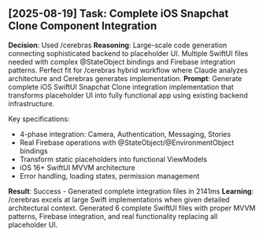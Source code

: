 ## [2025-08-19] Task: Complete iOS Snapchat Clone Component Integration

**Decision**: Used /cerebras
**Reasoning**: Large-scale code generation connecting sophisticated backend to placeholder UI. Multiple SwiftUI files needed with complex @StateObject bindings and Firebase integration patterns. Perfect fit for /cerebras hybrid workflow where Claude analyzes architecture and Cerebras generates implementation.
**Prompt**: Generate complete iOS SwiftUI Snapchat Clone integration implementation that transforms placeholder UI into fully functional app using existing backend infrastructure.

Key specifications:
- 4-phase integration: Camera, Authentication, Messaging, Stories
- Real Firebase operations with @StateObject/@EnvironmentObject bindings
- Transform static placeholders into functional ViewModels
- iOS 16+ SwiftUI MVVM architecture
- Error handling, loading states, permission management

**Result**: Success - Generated complete integration files in 2141ms
**Learning**: /cerebras excels at large Swift implementations when given detailed architectural context. Generated 6 complete SwiftUI files with proper MVVM patterns, Firebase integration, and real functionality replacing all placeholder UI.